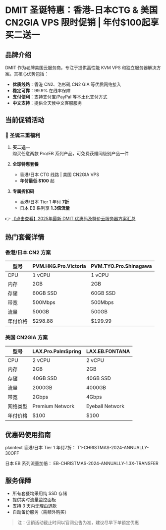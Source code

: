 # DMIT 圣诞特惠：香港-日本CTG & 美国CN2GIA VPS 限时促销 | 年付$100起享买二送一

## 品牌介绍

DMIT 作为老牌美国云服务商，专注于提供高性能 KVM VPS 和独立服务器解决方案。其核心优势包括：

- **优质线路**：香港 CN2、洛杉矶 CN2 GIA 等优质网络接入
- **稳定可靠**：99.9% 在线率保障
- **支付便利**：支持支付宝/PayPal 等本土化支付方式
- **中文支持**：提供全天候中文客服服务

## 当前促销活动

### 🎄 圣诞三重福利

1. **买二送一**  
   购买任意两款 Pro/EB 系列产品，可免费获赠同级别产品一件

2. **全球特惠套餐**  
   - 香港/日本 CTG 线路 | 美国 CN2GIA VPS  
   - **年付最低 $100** 起

3. **专属折扣码**  
   - 香港/日本 Tier 1 年付 **7折**  
   - 日本 EB 系列享 **1.3倍流量**

👉 [【点击查看】2025年最新 DMIT 优惠码及特价云服务器方案汇总](https://bit.ly/dmit_coupon)

## 热门套餐详情

### 香港/日本 CN2 方案

| 型号               | PVM.HKG.Pro.Victoria | PVM.TYO.Pro.Shinagawa |
|--------------------|----------------------|-----------------------|
| CPU               | 1 vCPU              | 1 vCPU               |
| 内存              | 2GB                 | 2GB                  |
| 存储              | 60GB SSD            | 60GB SSD             |
| 带宽              | 500Mbps             | 500Mbps              |
| 流量              | 500GB               | 500GB                |
| 年付价格          | $298.88             | $199.99              |

### 美国 CN2GIA 方案

| 型号               | LAX.Pro.PalmSpring | LAX.EB.FONTANA     |
|--------------------|--------------------|--------------------|
| CPU               | 2 vCPU             | 2 vCPU             |
| 内存              | 2GB                | 2GB                |
| 存储              | 40GB SSD           | 40GB SSD           |
| 流量              | 2000GB             | 4000GB             |
| 带宽              | 2Gbps              | 4Gbps              |
| 网络类型          | Premium Network    | Eyeball Network    |
| 年付价格          | $100               | $100               |

## 优惠码使用指南

plaintext
香港/日本 Tier 1 年付7折：
T1-CHRISTMAS-2024-ANNUALLY-30OFF

日本 EB 系列流量加倍：
EB-CHRISTMAS-2024-ANNUALLY-1.3X-TRANSFER

## 服务保障

- 所有套餐均采用纯 SSD 存储
- 提供实时流量监控面板
- 支持 3 天内无理由退款
- 自动备份服务（需额外购买）

> 注：促销活动截止时间以官网公告为准，建议尽早下单锁定优惠